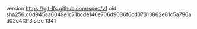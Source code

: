 version https://git-lfs.github.com/spec/v1
oid sha256:c0d945aa6049e1c71bcde146e706d9036f6cd37313862e81c5a796ad02c4f3f3
size 1341
